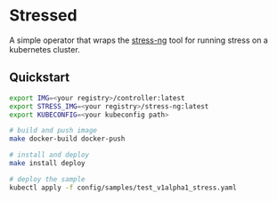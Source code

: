 # Stressed
A simple operator that wraps the [stress-ng](https://wiki.ubuntu.com/Kernel/Reference/stress-ng)
tool for running stress on a kubernetes cluster.

## Quickstart

``` bash
export IMG=<your registry>/controller:latest
export STRESS_IMG=<your registry>/stress-ng:latest
export KUBECONFIG=<your kubeconfig path>

# build and push image
make docker-build docker-push

# install and deploy
make install deploy

# deploy the sample
kubectl apply -f config/samples/test_v1alpha1_stress.yaml
```
